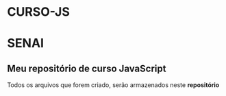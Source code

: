 # CURSO-JS
# SENAI
## Meu repositório de curso JavaScript
Todos os arquivos que forem criado, serão armazenados neste **repositório**
